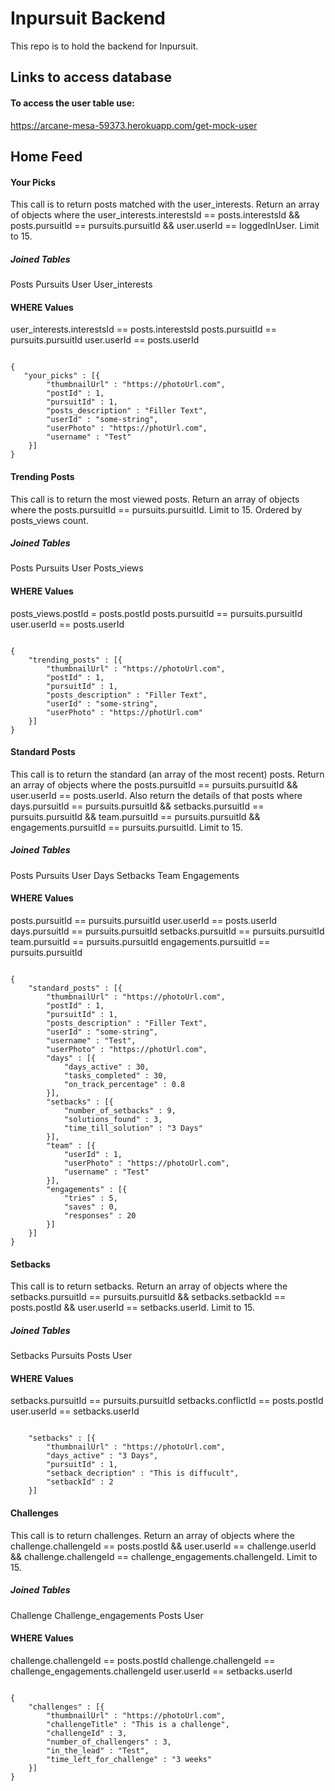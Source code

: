 # Inpursuit Backend

This repo is to hold the backend for Inpursuit.

## Links to access database

#### To access the user table use:

https://arcane-mesa-59373.herokuapp.com/get-mock-user

## Home Feed

#### Your Picks

This call is to return posts matched with the user_interests. Return an array of objects where the user_interests.interestsId == posts.interestsId && posts.pursuitId == pursuits.pursuitId && user.userId == loggedInUser. Limit to 15.

##### Joined Tables

Posts
Pursuits
User
User_interests

#### WHERE Values

user_interests.interestsId == posts.interestsId
posts.pursuitId == pursuits.pursuitId
user.userId == posts.userId

```

{
   "your_picks" : [{
        "thumbnailUrl" : "https://photoUrl.com",
        "postId" : 1,
        "pursuitId" : 1,
        "posts_description" : "Filler Text",
        "userId" : "some-string",
        "userPhoto" : "https://photUrl.com",
        "username" : "Test"
    }]
} 
```
#### Trending Posts

This call is to return the most viewed posts. Return an array of objects where the posts.pursuitId == pursuits.pursuitId. Limit to 15. Ordered by posts_views count.

##### Joined Tables

Posts
Pursuits
User
Posts_views

#### WHERE Values

posts_views.postId = posts.postId
posts.pursuitId == pursuits.pursuitId
user.userId == posts.userId


``` 

{
    "trending_posts" : [{
        "thumbnailUrl" : "https://photoUrl.com",
        "postId" : 1,
        "pursuitId" : 1,
        "posts_description" : "Filler Text",
        "userId" : "some-string",
        "userPhoto" : "https://photUrl.com"
    }]
}

```

#### Standard Posts

This call is to return the standard (an array of the most recent) posts. Return an array of objects where the posts.pursuitId == pursuits.pursuitId && user.userId == posts.userId. Also return the details of that posts where days.pursuitId == pursuits.pursuitId && setbacks.pursuitId == pursuits.pursuitId && team.pursuitId == pursuits.pursuitId && engagements.pursuitId == pursuits.pursuitId. Limit to 15. 

##### Joined Tables

Posts
Pursuits
User
Days
Setbacks
Team
Engagements

#### WHERE Values

posts.pursuitId == pursuits.pursuitId
user.userId == posts.userId
days.pursuitId == pursuits.pursuitId
setbacks.pursuitId == pursuits.pursuitId
team.pursuitId == pursuits.pursuitId
engagements.pursuitId == pursuits.pursuitId

```

{
    "standard_posts" : [{
        "thumbnailUrl" : "https://photoUrl.com",
        "postId" : 1,
        "pursuitId" : 1,
        "posts_description" : "Filler Text",
        "userId" : "some-string",
        "username" : "Test",
        "userPhoto" : "https://photUrl.com",
        "days" : [{
            "days_active" : 30,
            "tasks_completed" : 30,
            "on_track_percentage" : 0.8
        }],
        "setbacks" : [{
            "number_of_setbacks" : 9,
            "solutions_found" : 3,
            "time_till_solution" : "3 Days"
        }],
        "team" : [{
            "userId" : 1,
            "userPhoto" : "https://photoUrl.com",
            "username" : "Test"
        }],
        "engagements" : [{
            "tries" : 5,
            "saves" : 0,
            "responses" : 20
        }]
    }]
} 

```
#### Setbacks

This call is to return setbacks. Return an array of objects where the setbacks.pursuitId == pursuits.pursuitId && setbacks.setbackId == posts.postId && user.userId == setbacks.userId. Limit to 15. 

##### Joined Tables

Setbacks
Pursuits
Posts
User

#### WHERE Values

setbacks.pursuitId == pursuits.pursuitId
setbacks.conflictId == posts.postId
user.userId == setbacks.userId

```

    "setbacks" : [{
        "thumbnailUrl" : "https://photoUrl.com",
        "days_active" : "3 Days",
        "pursuitId" : 1,
        "setback_decription" : "This is diffucult",
        "setbackId" : 2
    }]

```
#### Challenges

This call is to return challenges. Return an array of objects where the challenge.challengeId == posts.postId && user.userId == challenge.userId && challenge.challengeId == challenge_engagements.challengeId. Limit to 15. 

##### Joined Tables

Challenge
Challenge_engagements
Posts
User

#### WHERE Values

challenge.challengeId == posts.postId
challenge.challengeId == challenge_engagements.challengeId
user.userId == setbacks.userId

```

{
    "challenges" : [{
        "thumbnailUrl" : "https://photoUrl.com",
        "challengeTitle" : "This is a challenge",
        "challengeId" : 3,
        "number_of_challengers" : 3,
        "in_the_lead" : "Test",
        "time_left_for_challenge" : "3 weeks"
    }]
}

```
